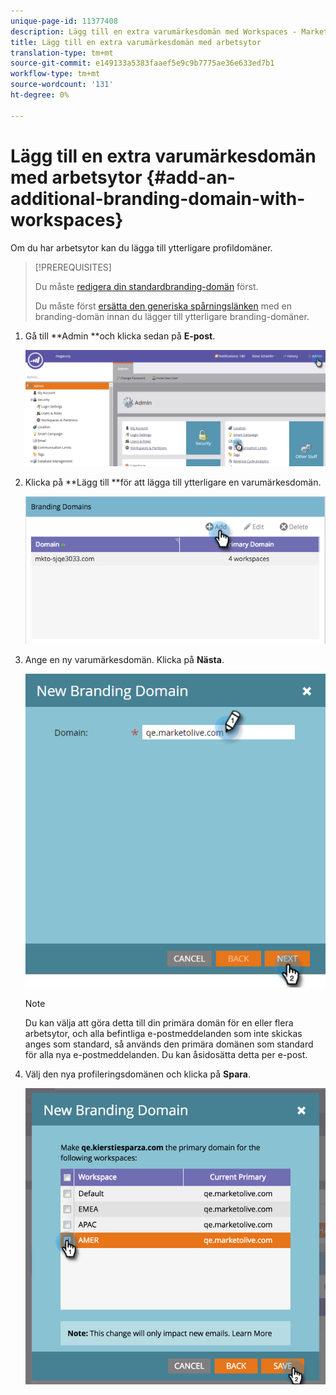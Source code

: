 ```yaml
---
unique-page-id: 11377408
description: Lägg till en extra varumärkesdomän med Workspaces - Marketo Docs - produktdokumentation
title: Lägg till en extra varumärkesdomän med arbetsytor
translation-type: tm+mt
source-git-commit: e149133a5383faaef5e9c9b7775ae36e633ed7b1
workflow-type: tm+mt
source-wordcount: '131'
ht-degree: 0%

---
```



# Lägg till en extra varumärkesdomän med arbetsytor {#add-an-additional-branding-domain-with-workspaces}

Om du har arbetsytor kan du lägga till ytterligare profildomäner.

>[!PREREQUISITES]
>
>Du måste [redigera din standardbranding-domän](edit-your-default-branding-domain.md) först.
>
>Du måste först [ersätta den generiska spårningslänken](edit-your-default-branding-domain-with-workspaces.md) med en branding-domän innan du lägger till ytterligare branding-domäner.

1. Gå till **Admin **och klicka sedan på **E-post**.

   ![](assets/image2016-6-29-16-3a42-3a20.png)

1. Klicka på **Lägg till **för att lägga till ytterligare en varumärkesdomän.

   ![](assets/branding-domains-add-workspaces.png)

1. Ange en ny varumärkesdomän. Klicka på **Nästa**.

   ![](assets/new-branding-domain-8-31.png)

   >[!NOTE]
   >
   >Du kan välja att göra detta till din primära domän för en eller flera arbetsytor, och alla befintliga e-postmeddelanden som inte skickas anges som standard, så används den primära domänen som standard för alla nya e-postmeddelanden. Du kan åsidosätta detta per e-post.

1. Välj den nya profileringsdomänen och klicka på **Spara**.

   ![](assets/image2016-8-12-10-3a52-3a44.png)

